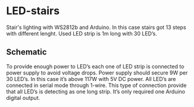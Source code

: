 # LED-stairs
Stair's lighting with WS2812b and Arduino. In this case stairs got 13 steps with different lenght. Used LED strip is 1m long with 30 LED’s.

## Schematic

To provide enough power to LED’s each one of LED strip is connected to power supply to avoid voltage drops. Power supply should secure 9W per 30 LED’s. In this case it’s above 117W with 5V DC power. All LED’s are connected in serial mode through 1-wire. This type of connection provide that all LED’s is detecting as one long strip. It’s only required one Arduino digital output. 


